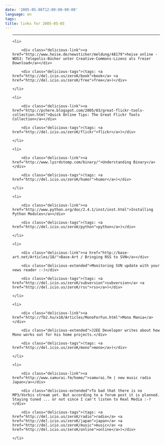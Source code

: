 ```yaml
---
date: '2005-05-06T12:00:00-00:00'
language: en
tags:
title: links for 2005-05-05
---
```



<ul class="delicious">

-------------------------------

	<li>

		<div class="delicious-link"><a href="http://www.heise.de/newsticker/meldung/48179">heise online - WOS3: Telepolis-Bücher unter Creative-Commons-Lizenz als freier Download</a></div>

		<div class="delicious-tags">(tags: <a href="http://del.icio.us/zeroK/book">book</a> <a href="http://del.icio.us/zeroK/free">free</a>)</div>

	</li>

	<li>

		<div class="delicious-link"><a href="http://pchere.blogspot.com/2005/03/great-flickr-tools-collection.html">Quick Online Tips: The Great Flickr Tools Collection</a></div>

		<div class="delicious-tags">(tags: <a href="http://del.icio.us/zeroK/flickr">flickr</a>)</div>

	</li>

	<li>

		<div class="delicious-link"><a href="http://www.lyzrdstomp.com/binary/">Understanding Binary</a></div>

		<div class="delicious-tags">(tags: <a href="http://del.icio.us/zeroK/humor">humor</a>)</div>

	</li>

	<li>

		<div class="delicious-link"><a href="http://www.python.org/doc/2.4.1/inst/inst.html">Installing Python Modules</a></div>

		<div class="delicious-tags">(tags: <a href="http://del.icio.us/zeroK/python">python</a>)</div>

	</li>

	<li>

		<div class="delicious-link"><a href="http://base-art.net/Articles/18/">Base-Art / Bringing RSS to SVN</a></div>

		<div class="delicious-extended">Monitoring SVN update with your news reader :-)</div>

		<div class="delicious-tags">(tags: <a href="http://del.icio.us/zeroK/subversion">subversion</a> <a href="http://del.icio.us/zeroK/rss">rss</a>)</div>

	</li>

	<li>

		<div class="delicious-link"><a href="http://fb2.hu/x10/Articles/MonoForFun.html">Mono Mania</a></div>

		<div class="delicious-extended">J2EE Developer writes about how Mono works out for his home projects.</div>

		<div class="delicious-tags">(tags: <a href="http://del.icio.us/zeroK/mono">mono</a>)</div>

	</li>

	<li>

		<div class="delicious-link"><a href="http://www.samurai.fm/home/">samurai.fm | new music radio Japan</a></div>

		<div class="delicious-extended">To bad that there is no MP3/Vorbis stream yet. But according to a forum post it is planned. Staying tuned ... or not since I can't listen to Real Media :-?</div>

		<div class="delicious-tags">(tags: <a href="http://del.icio.us/zeroK/radio">radio</a> <a href="http://del.icio.us/zeroK/japan">japan</a> <a href="http://del.icio.us/zeroK/music">music</a> <a href="http://del.icio.us/zeroK/online">online</a>)</div>

	</li>

</ul>


